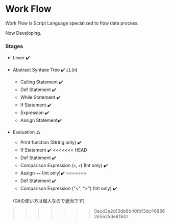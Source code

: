 # Work Flow



Work Flow is Script Language specialized to flow data process.

Now Developing.



### Stages

- Lexer :heavy_check_mark:
- Abstract  Syntaxe Tree :heavy_check_mark: $LL(n)$
  - Calling Statement :heavy_check_mark:
  - Def Statement :heavy_check_mark:
  - While Statement :heavy_check_mark:
  - If Statement :heavy_check_mark:
  - Expression :heavy_check_mark:
  - Assign Statement:heavy_check_mark:
- Evaluation △
  - Print function (String only) :heavy_check_mark:
  - If Statement :heavy_check_mark:
<<<<<<< HEAD
  - Def Statement​ :heavy_check_mark:
  - Comparison Expression (`<`, `>`) (Int only) :heavy_check_mark:
  - Assign `+=`  (Int only):heavy_check_mark:
=======
  - Def Statement :heavy_check_mark:
  - Comparison Expression ("<", ">") (Int only) :heavy_check_mark:
  
  
  (Gitの使い方は個人なので適当です)
>>>>>>> 0acd3e2d13db8b40fbf3dc46886265e25de81941
